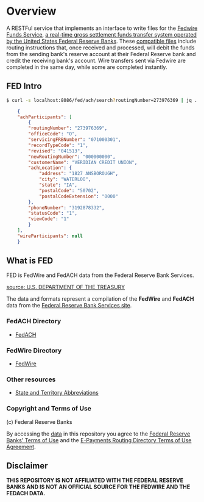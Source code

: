 # Overview

A RESTFul service that implements an interface to write files for the [Fedwire Funds Service](https://www.frbservices.org/financial-services/wires/index.html), [a real-time gross settlement funds transfer system operated by the United States Federal Reserve Banks](https://en.wikipedia.org/wiki/Fedwire). These [compatible files](http://citeseerx.ist.psu.edu/viewdoc/download?doi=10.1.1.445.7645&rep=rep1&type=pdf) include routing instructions that, once received and processed, will debit the funds from the sending bank's reserve account at their Federal Reserve bank and credit the receiving bank's account. Wire transfers sent via Fedwire are completed in the same day, while some are completed instantly.

## FED Intro


```sh
$ curl -s localhost:8086/fed/ach/search?routingNumber=273976369 | jq .
```

```json
    {
    "achParticipants": [
        {
        "routingNumber": "273976369",
        "officeCode": "O",
        "servicingFRBNumber": "071000301",
        "recordTypeCode": "1",
        "revised": "041513",
        "newRoutingNumber": "000000000",
        "customerName": "VERIDIAN CREDIT UNION",
        "achLocation": {
            "address": "1827 ANSBOROUGH",
            "city": "WATERLOO",
            "state": "IA",
            "postalCode": "50702",
            "postalCodeExtension": "0000"
        },
        "phoneNumber": "3192878332",
        "statusCode": "1",
        "viewCode": "1"
        }
    ],
    "wireParticipants": null
    }
```

## What is FED

FED is FedWire and FedACH data from the Federal Reserve Bank Services.  

[source: U.S. DEPARTMENT OF THE TREASURY](https://www.treasury.gov/resource-center/faqs/Sanctions/Pages/faq_general.aspx#basic)

The data and formats represent a compilation of the **FedWire** and **FedACH** data from the [Federal Reserve Bank Services site](https://frbservices.org/).

### FedACH Directory

* [FedACH](https://github.com/moov-io/fed/tree/master/docs/FedACHdir.md)

### FedWire Directory

* [FedWire](https://github.com/moov-io/fed/tree/master/docs/fpddir.md)

### Other resources

* [State and Territory Abbreviations](https://github.com/moov-io/fed/docs/Fed_STATE_CODES.md)

### Copyright and Terms of Use

(c) Federal Reserve Banks

By accessing the [data](https://github.com/moov-io/fed/data) in this repository you agree to the [Federal Reserve Banks' Terms of Use](https://frbservices.org/terms/index.html) and the [E-Payments Routing Directory Terms of Use Agreement](https://www.frbservices.org/EPaymentsDirectory/agreement.html).  

## Disclaimer

**THIS REPOSITORY IS NOT AFFILIATED WITH THE FEDERAL RESERVE BANKS AND IS NOT AN OFFICIAL SOURCE FOR THE FEDWIRE AND THE FEDACH DATA.**